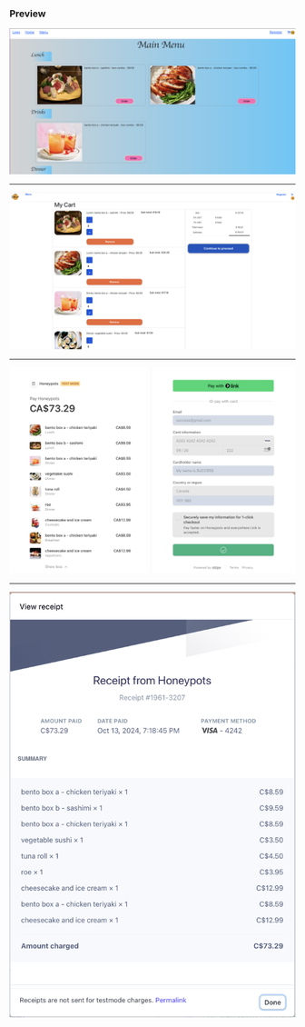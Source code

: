 ### Preview
![preview](frontend/public/preview.png)
<hr/>

![cart](frontend/public/cart2.png)
<hr/>

![successStripe](frontend/public/stripe.png)
<hr />

![receipt](frontend/public/receipt.png)
